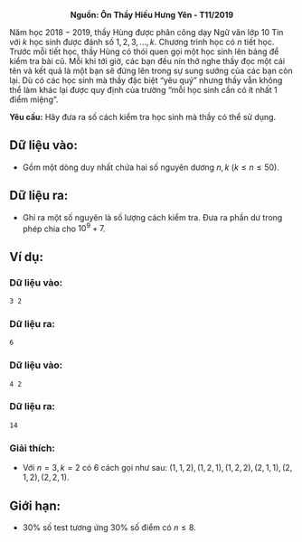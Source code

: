 **<center>Nguồn: Ôn Thầy Hiếu Hưng Yên - T11/2019</center>**

Năm học $2018-2019$, thầy Hùng được phân công dạy Ngữ văn lớp $10$ Tin với $k$ học sinh được đánh số $1,2,3,…,k$. Chương trình học có $n$ tiết học. Trước mỗi tiết học, thầy Hùng có thói quen gọi một học sinh lên bảng để kiểm tra bài cũ. Mỗi khi tới giờ, các bạn đều nín thở nghe thầy đọc một cái tên và kết quả là một bạn sẽ đứng lên trong sự sung sướng của các bạn còn lại. Dù có các học sinh mà thầy đặc biệt “yêu quý” nhưng thầy vẫn không thể làm khác lại được quy định của trường “mỗi học sinh cần có ít nhất $1$ điểm miệng”.

**Yêu cầu:** Hãy đưa ra số cách kiểm tra học sinh mà thầy có thể sử dụng.

## Dữ liệu vào:
- Gồm một dòng duy nhất chứa hai số nguyên dương $n,k\ (k≤n≤50)$.

## Dữ liệu ra:
- Ghi ra một số nguyên là số lượng cách kiểm tra. Đưa ra phần dư trong phép chia cho $10^9+7$.

## Ví dụ:
### Dữ liệu vào:
```
3 2
```

### Dữ liệu ra:
```
6
```

### Dữ liệu vào:
```
4 2
```

### Dữ liệu ra:
```
14
```

### Giải thích:
- Với $n=3,k=2$ có $6$ cách gọi như sau: $(1, 1, 2), (1, 2, 1), (1, 2, 2), (2, 1, 1), (2, 1, 2), (2, 2, 1)$.

## Giới hạn:
- $30\%$ số test tương ứng $30\%$ số điểm có $n≤8$.